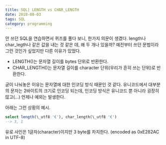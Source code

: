 ```yaml
---
title: SQL] LENGTH vs CHAR_LENGTH
date: 2018-08-03
tags: SQL
category: programming
---
```


안 쓰던 SQL을 연습하면서 퀴즈를 풀다 보니, 한가지 의문이 생겼다. length나 char_legth나 같은 값을 내는 것 같은 데, 왜 두 개나 있을까? 예전부터 쓰던 문법이라 그런 것인가 싶었지만 다른 이유가 있었다.


- LENGTH()는 문자열 길이를 bytes 단위로 반환한다.
- CHAR_LENGTH()는 문자열 길이를 character 단위(우리가 흔히 쓰는 단위)로 반환한다.


굳이 나눠놓은 이유는 문자열에 대한 인코딩 방식 때문인 것 같다. 유니코드에서 대부분의 문자는 2바이트의 크기로 인코딩 되는데, 인코딩 방식은 유니코드 뿐 아니라 굉장히 많고(...) 언제나 예외는 발생한다.  


아래는 그런 상황의 예시.

```sql
select length(\_utf8 '€'), char_length(\_utf8 '€')
--> 3, 1
```
유로 사인은 1글자(character)이지만 3 byte를 차지한다. (encoded as 0xE282AC in UTF-8)
